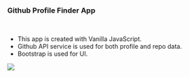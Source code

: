 <h3> Github Profile Finder App</h3>
<br>
<ul>
    <li>This app is created with Vanilla JavaScript.</li>
    <li>Github API service is used for both profile and repo data.</li>
    <li>Bootstrap is used for UI.</li>
</ul>

![](screen.gif)
